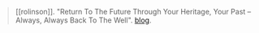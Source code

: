 > [[rolinson]]. "Return To The Future Through Your Heritage, Your Past – Always, Always Back To The Well". [blog](https://aryaakasha.com/2019/09/08/return-to-the-future-through-your-heritage-your-past-always-always-back-to-the-well/). 